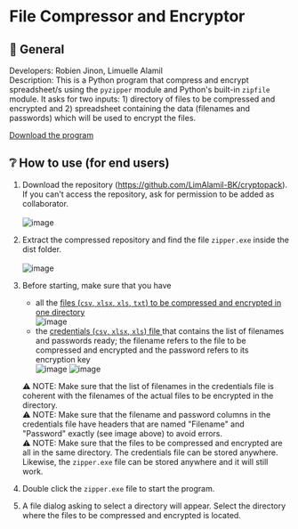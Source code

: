# File Compressor and Encryptor

## 📝 General
Developers: Robien Jinon, Limuelle Alamil <br />
Description: This is a Python program that compress and encrypt spreadsheet/s using the `pyzipper` module and Python's built-in `zipfile` module. It asks for two inputs: 1) directory of files to be compressed and encrypted and 2) spreadsheet containing the data (filenames and passwords) which will be used to encrypt the files.

[Download the program](https://github.com/LimAlamil-BK/cryptopack/blob/main/dist/zipper.exe)

## ❔ How to use (for end users)
1. Download the repository (https://github.com/LimAlamil-BK/cryptopack). If you can't access the repository, ask for permission to be added as collaborator.<br /><br />
![image](https://github.com/user-attachments/assets/da6a88c5-e69b-4160-9edc-39352a90debb)

2. Extract the compressed repository and find the file `zipper.exe` inside the dist folder.<br /><br />
![image](https://github.com/user-attachments/assets/7500d1d4-d1d9-469f-8dba-ac0f14df415c)

3. Before starting, make sure that you have
   - all the <ins> files (`csv`, `xlsx`, `xls`, `txt`) to be compressed and encrypted in one directory </ins> <br />
   ![image](https://github.com/user-attachments/assets/2793e2c9-25e6-43c8-ba18-ad00eab6ead0)
   - the <ins> credentials (`csv`, `xlsx`, `xls`) file </ins> that contains the list of filenames and passwords ready; the filename refers to the file to be compressed and encrypted and the password refers to its encryption key  <br />
   ![image](https://github.com/user-attachments/assets/cb7d0104-da8f-4dd8-8918-d9ff4f552845)
   ![image](https://github.com/user-attachments/assets/d1180908-c706-4c6b-88d0-728a56262198)

   ⚠️ NOTE: Make sure that the list of filenames in the credentials file is coherent with the filenames of the actual files to be encrypted in the directory. <br />
   ⚠️ NOTE: Make sure that the filename and password columns in the credentials file have headers that are named "Filename" and "Password" exactly (see image above) to avoid errors. <br />
   ⚠️ NOTE: Make sure that the files to be compressed and encrypted are all in the same directory. The credentials file can be stored anywhere. Likewise, the `zipper.exe` file can be stored anywhere and it will still work.<br />

4. Double click the `zipper.exe` file to start the program.<br />
5. A file dialog asking to select a directory will appear. Select the directory where the files to be compressed and encrypted is located.<br /><br />

